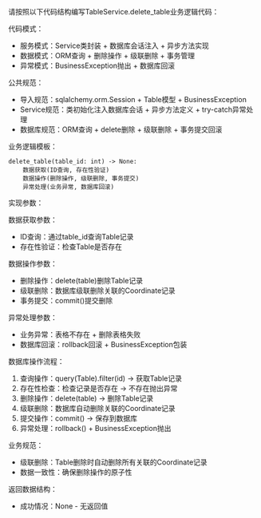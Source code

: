 请按照以下代码结构编写TableService.delete_table业务逻辑代码：

代码模式：
- 服务模式：Service类封装 + 数据库会话注入 + 异步方法实现
- 数据模式：ORM查询 + 删除操作 + 级联删除 + 事务管理
- 异常模式：BusinessException抛出 + 数据库回滚

公共规范：
- 导入规范：sqlalchemy.orm.Session + Table模型 + BusinessException
- Service规范：类初始化注入数据库会话 + 异步方法定义 + try-catch异常处理
- 数据库规范：ORM查询 + delete删除 + 级联删除 + 事务提交回滚

业务逻辑模板：
```
delete_table(table_id: int) -> None:
    数据获取(ID查询, 存在性验证)
    数据操作(删除操作, 级联删除, 事务提交)
    异常处理(业务异常, 数据库回滚)
```

实现参数：

数据获取参数：
- ID查询：通过table_id查询Table记录
- 存在性验证：检查Table是否存在

数据操作参数：
- 删除操作：delete(table)删除Table记录
- 级联删除：数据库级联删除关联的Coordinate记录
- 事务提交：commit()提交删除

异常处理参数：
- 业务异常：表格不存在 + 删除表格失败
- 数据库回滚：rollback回滚 + BusinessException包装

数据库操作流程：
1. 查询操作：query(Table).filter(id) → 获取Table记录
2. 存在性检查：检查记录是否存在 → 不存在抛出异常
3. 删除操作：delete(table) → 删除Table记录
4. 级联删除：数据库自动删除关联的Coordinate记录
5. 提交操作：commit() → 保存到数据库
6. 异常处理：rollback() + BusinessException抛出

业务规范：
- 级联删除：Table删除时自动删除所有关联的Coordinate记录
- 数据一致性：确保删除操作的原子性

返回数据结构：
- 成功情况：None - 无返回值